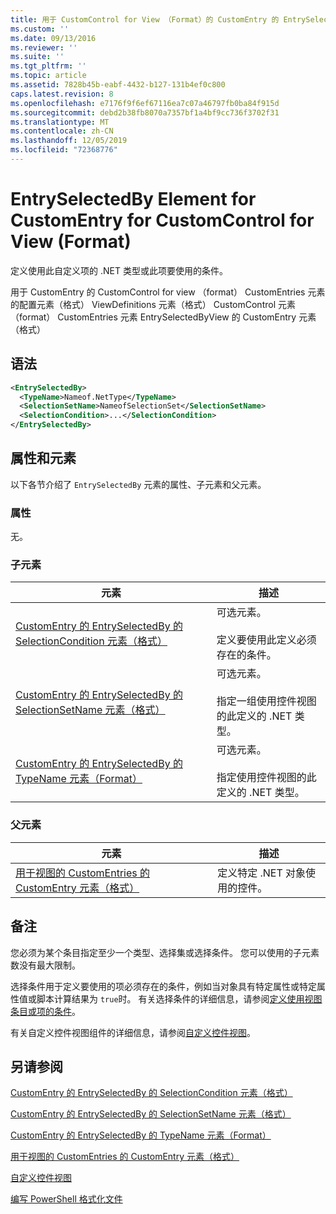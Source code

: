 ```yaml
---
title: 用于 CustomControl for View （Format）的 CustomEntry 的 EntrySelectedBy 元素 |Microsoft Docs
ms.custom: ''
ms.date: 09/13/2016
ms.reviewer: ''
ms.suite: ''
ms.tgt_pltfrm: ''
ms.topic: article
ms.assetid: 7828b45b-eabf-4432-b127-131b4ef0c800
caps.latest.revision: 8
ms.openlocfilehash: e7176f9f6ef67116ea7c07a46797fb0ba84f915d
ms.sourcegitcommit: debd2b38fb8070a7357bf1a4bf9cc736f3702f31
ms.translationtype: MT
ms.contentlocale: zh-CN
ms.lasthandoff: 12/05/2019
ms.locfileid: "72368776"
---
```

# <a name="entryselectedby-element-for-customentry-for-customcontrol-for-view-format"></a>EntrySelectedBy Element for CustomEntry for CustomControl for View (Format)

定义使用此自定义项的 .NET 类型或此项要使用的条件。

用于 CustomEntry 的 CustomControl for view （format） CustomEntries 元素的配置元素（格式） ViewDefinitions 元素（格式） CustomControl 元素（format） CustomEntries 元素 EntrySelectedByView 的 CustomEntry 元素（格式）

## <a name="syntax"></a>语法

```xml
<EntrySelectedBy>
  <TypeName>Nameof.NetType</TypeName>
  <SelectionSetName>NameofSelectionSet</SelectionSetName>
  <SelectionCondition>...</SelectionCondition>
</EntrySelectedBy>
```

## <a name="attributes-and-elements"></a>属性和元素

以下各节介绍了 `EntrySelectedBy` 元素的属性、子元素和父元素。

### <a name="attributes"></a>属性

无。

### <a name="child-elements"></a>子元素

|元素|描述|
|-------------|-----------------|
|[CustomEntry 的 EntrySelectedBy 的 SelectionCondition 元素（格式）](./selectioncondition-element-for-entryselectedby-for-customcontrol-format.md)|可选元素。<br /><br /> 定义要使用此定义必须存在的条件。|
|[CustomEntry 的 EntrySelectedBy 的 SelectionSetName 元素（格式）](./selectionsetname-element-for-entryselectedby-for-customcontrol-for-view-format.md)|可选元素。<br /><br /> 指定一组使用控件视图的此定义的 .NET 类型。|
|[CustomEntry 的 EntrySelectedBy 的 TypeName 元素（Format）](./typename-element-for-selectioncondition-for-customcontrol-for-view-format.md)|可选元素。<br /><br /> 指定使用控件视图的此定义的 .NET 类型。|

### <a name="parent-elements"></a>父元素

|元素|描述|
|-------------|-----------------|
|[用于视图的 CustomEntries 的 CustomEntry 元素（格式）](./customentry-element-for-customentries-for-customcontrol-for-view-format.md)|定义特定 .NET 对象使用的控件。|

## <a name="remarks"></a>备注

您必须为某个条目指定至少一个类型、选择集或选择条件。 您可以使用的子元素数没有最大限制。

选择条件用于定义要使用的项必须存在的条件，例如当对象具有特定属性或特定属性值或脚本计算结果为 `true`时。 有关选择条件的详细信息，请参阅[定义使用视图条目或项的条件](./defining-conditions-for-displaying-data.md)。

有关自定义控件视图组件的详细信息，请参阅[自定义控件视图](./creating-custom-controls.md)。

## <a name="see-also"></a>另请参阅

[CustomEntry 的 EntrySelectedBy 的 SelectionCondition 元素（格式）](./selectioncondition-element-for-entryselectedby-for-customcontrol-format.md)

[CustomEntry 的 EntrySelectedBy 的 SelectionSetName 元素（格式）](./selectionsetname-element-for-entryselectedby-for-customcontrol-for-view-format.md)

[CustomEntry 的 EntrySelectedBy 的 TypeName 元素（Format）](./typename-element-for-selectioncondition-for-customcontrol-for-view-format.md)

[用于视图的 CustomEntries 的 CustomEntry 元素（格式）](./customentry-element-for-customentries-for-customcontrol-for-view-format.md)

[自定义控件视图](./creating-custom-controls.md)

[编写 PowerShell 格式化文件](./writing-a-powershell-formatting-file.md)
